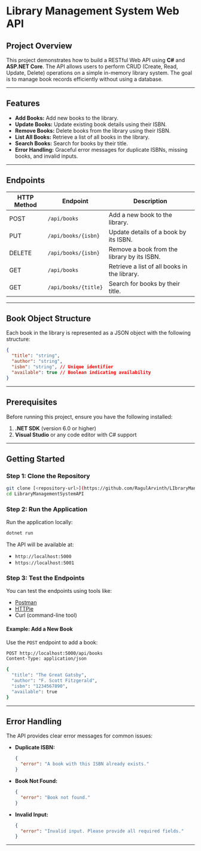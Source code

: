 # Library Management System Web API

## Project Overview
This project demonstrates how to build a RESTful Web API using **C#** and **ASP.NET Core**. The API allows users to perform CRUD (Create, Read, Update, Delete) operations on a simple in-memory library system. The goal is to manage book records efficiently without using a database.

---

## Features
- **Add Books:** Add new books to the library.
- **Update Books:** Update existing book details using their ISBN.
- **Remove Books:** Delete books from the library using their ISBN.
- **List All Books:** Retrieve a list of all books in the library.
- **Search Books:** Search for books by their title.
- **Error Handling:** Graceful error messages for duplicate ISBNs, missing books, and invalid inputs.

---

## Endpoints
| HTTP Method | Endpoint                 | Description                                    |
|-------------|--------------------------|------------------------------------------------|
| POST        | `/api/books`            | Add a new book to the library.                |
| PUT         | `/api/books/{isbn}`     | Update details of a book by its ISBN.         |
| DELETE      | `/api/books/{isbn}`     | Remove a book from the library by its ISBN.   |
| GET         | `/api/books`            | Retrieve a list of all books in the library.  |
| GET         | `/api/books/{title}`    | Search for books by their title.              |

---

## Book Object Structure
Each book in the library is represented as a JSON object with the following structure:
```json
{
  "title": "string",
  "author": "string",
  "isbn": "string", // Unique identifier
  "available": true // Boolean indicating availability
}
```

---

## Prerequisites
Before running this project, ensure you have the following installed:
1. **.NET SDK** (version 6.0 or higher)
2. **Visual Studio** or any code editor with C# support

---

## Getting Started

### Step 1: Clone the Repository
```bash
git clone [<repository-url>](https://github.com/RagulArvinth/LIbraryManagementAPI.git)
cd LibraryManagementSystemAPI
```

### Step 2: Run the Application
Run the application locally:
```bash
dotnet run
```
The API will be available at:
- `http://localhost:5000`
- `https://localhost:5001`

### Step 3: Test the Endpoints
You can test the endpoints using tools like:
- [Postman](https://www.postman.com/)
- [HTTPie](https://httpie.io/)
- Curl (command-line tool)

#### Example: Add a New Book
Use the `POST` endpoint to add a book:
```bash
POST http://localhost:5000/api/books
Content-Type: application/json

{
  "title": "The Great Gatsby",
  "author": "F. Scott Fitzgerald",
  "isbn": "1234567890",
  "available": true
}
```

---

## Error Handling
The API provides clear error messages for common issues:
- **Duplicate ISBN:**
  ```json
  {
    "error": "A book with this ISBN already exists."
  }
  ```
- **Book Not Found:**
  ```json
  {
    "error": "Book not found."
  }
  ```
- **Invalid Input:**
  ```json
  {
    "error": "Invalid input. Please provide all required fields."
  }
  ```

---
